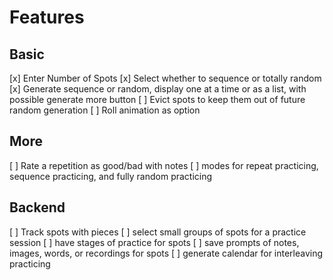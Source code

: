 # Features

## Basic

[x] Enter Number of Spots
[x] Select whether to sequence or totally random
[x] Generate sequence or random, display one at a time or as a list, with
possible generate more button
[ ] Evict spots to keep them out of future random generation
[ ] Roll animation as option

## More

[ ] Rate a repetition as good/bad with notes
[ ] modes for repeat practicing, sequence practicing, and fully random
practicing

## Backend

[ ] Track spots with pieces
[ ] select small groups of spots for a practice session
[ ] have stages of practice for spots
[ ] save prompts of notes, images, words, or recordings for spots
[ ] generate calendar for interleaving practicing
